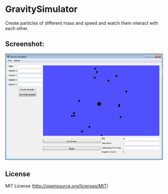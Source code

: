 GravitySimulator
================

Create particles of different mass and speed and watch them interact with each other.

Screenshot:
-----------
![GravitySimulator](/GravSim/images/DemoScreenShot.png "Screenshot")

License
-------
MIT License (http://opensource.org/licenses/MIT)
